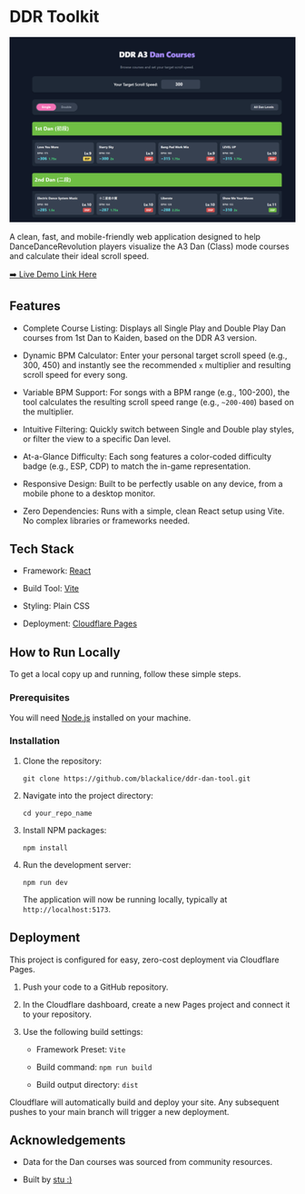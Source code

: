 DDR Toolkit
============

![screenshot](screenshot.png)

A clean, fast, and mobile-friendly web application designed to help DanceDanceRevolution players visualize the A3 Dan (Class) mode courses and calculate their ideal scroll speed.

[➡️ Live Demo Link Here](https://ddr-dan-tool.rtfoy.co.uk/ "null")

Features
--------

-   Complete Course Listing: Displays all Single Play and Double Play Dan courses from 1st Dan to Kaiden, based on the DDR A3 version.

-   Dynamic BPM Calculator: Enter your personal target scroll speed (e.g., 300, 450) and instantly see the recommended `x` multiplier and resulting scroll speed for every song.

-   Variable BPM Support: For songs with a BPM range (e.g., 100-200), the tool calculates the resulting scroll speed range (e.g., `~200-400`) based on the multiplier.

-   Intuitive Filtering: Quickly switch between Single and Double play styles, or filter the view to a specific Dan level.

-   At-a-Glance Difficulty: Each song features a color-coded difficulty badge (e.g., ESP, CDP) to match the in-game representation.

-   Responsive Design: Built to be perfectly usable on any device, from a mobile phone to a desktop monitor.

-   Zero Dependencies: Runs with a simple, clean React setup using Vite. No complex libraries or frameworks needed.

Tech Stack
----------

-   Framework: [React](https://reactjs.org/ "null")

-   Build Tool: [Vite](https://vitejs.dev/ "null")

-   Styling: Plain CSS 

-   Deployment: [Cloudflare Pages](https://pages.cloudflare.com/ "null")

How to Run Locally
------------------

To get a local copy up and running, follow these simple steps.

### Prerequisites

You will need [Node.js](https://nodejs.org/en/ "null") installed on your machine.

### Installation

1.  Clone the repository:

    ```
    git clone https://github.com/blackalice/ddr-dan-tool.git

    ```

2.  Navigate into the project directory:

    ```
    cd your_repo_name

    ```

3.  Install NPM packages:

    ```
    npm install

    ```

4.  Run the development server:

    ```
    npm run dev

    ```

    The application will now be running locally, typically at `http://localhost:5173`.

Deployment
----------

This project is configured for easy, zero-cost deployment via Cloudflare Pages.

1.  Push your code to a GitHub repository.

2.  In the Cloudflare dashboard, create a new Pages project and connect it to your repository.

3.  Use the following build settings:

    -   Framework Preset: `Vite`

    -   Build command: `npm run build`

    -   Build output directory: `dist`

Cloudflare will automatically build and deploy your site. Any subsequent pushes to your main branch will trigger a new deployment.

Acknowledgements
----------------

-   Data for the Dan courses was sourced from community resources.

-   Built by [stu :)](https://stua.rtfoy.co.uk/ "null")